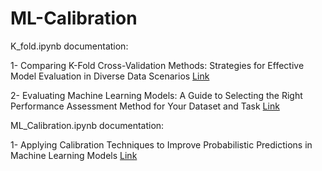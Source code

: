 # ML-Calibration

K_fold.ipynb documentation:


1- Comparing K-Fold Cross-Validation Methods: Strategies for Effective Model Evaluation in Diverse Data Scenarios [Link](https://medium.com/@eskandar.sahel/comparing-k-fold-cross-validation-methods-strategies-for-effective-model-evaluation-in-diverse-2300b850df3e)

2- Evaluating Machine Learning Models: A Guide to Selecting the Right Performance Assessment Method for Your Dataset and Task [Link](https://medium.com/@eskandar.sahel/evaluating-machine-learning-models-a-guide-to-selecting-the-right-performance-assessment-method-a8f61ace557a)


ML_Calibration.ipynb documentation:



1- Applying Calibration Techniques to Improve Probabilistic Predictions in Machine Learning Models
[Link](https://medium.com/@eskandar.sahel/applying-calibration-techniques-to-improve-probabilistic-predictions-in-machine-learning-models-c175c2e38ffc)

